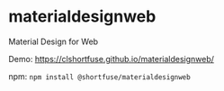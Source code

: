 # materialdesignweb
Material Design for Web

Demo: https://clshortfuse.github.io/materialdesignweb/

npm: `npm install @shortfuse/materialdesignweb`